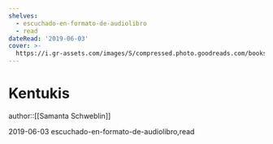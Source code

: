 ```yaml
---
shelves:
  - escuchado-en-formato-de-audiolibro
  - read
dateRead: '2019-06-03'
cover: >-
  https://i.gr-assets.com/images/S/compressed.photo.goodreads.com/books/1556297866l/45309042.jpg
---
```

# Kentukis

author::[[Samanta Schweblin]]

2019-06-03
escuchado-en-formato-de-audiolibro,read